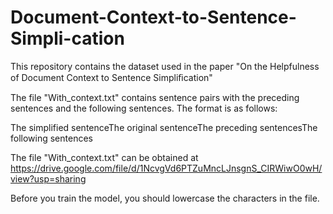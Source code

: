 # Document-Context-to-Sentence-Simpli-cation
This repository contains the dataset used in the paper "On the Helpfulness of Document Context to Sentence Simpliﬁcation"

The file "With_context.txt" contains sentence pairs with the preceding sentences and the following sentences. The format is as follows:

The simplified sentence<split>The original sentence<split>The preceding sentences<split>The following sentences

The file "With_context.txt" can be obtained at https://drive.google.com/file/d/1NcvgVd6PTZuMncLJnsgnS_CIRWiwO0wH/view?usp=sharing

Before you train the model, you should lowercase the characters in the file.
